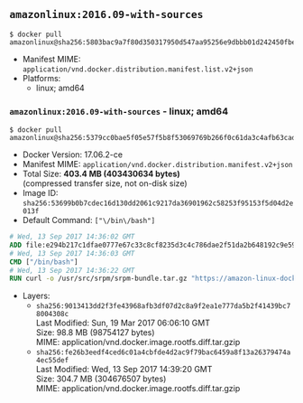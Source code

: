## `amazonlinux:2016.09-with-sources`

```console
$ docker pull amazonlinux@sha256:5803bac9a7f80d350317950d547aa95256e9dbbb01d242450fbed93f7065f2a8
```

-	Manifest MIME: `application/vnd.docker.distribution.manifest.list.v2+json`
-	Platforms:
	-	linux; amd64

### `amazonlinux:2016.09-with-sources` - linux; amd64

```console
$ docker pull amazonlinux@sha256:5379cc0bae5f05e57f5b8f53069769b266f0c61da3c4afb63cad3c06e5ad1acc
```

-	Docker Version: 17.06.2-ce
-	Manifest MIME: `application/vnd.docker.distribution.manifest.v2+json`
-	Total Size: **403.4 MB (403430634 bytes)**  
	(compressed transfer size, not on-disk size)
-	Image ID: `sha256:53699b0b7cdec16d130dd2061c9217da36901962c58253f95153f5d04d2e013f`
-	Default Command: `["\/bin\/bash"]`

```dockerfile
# Wed, 13 Sep 2017 14:36:02 GMT
ADD file:e294b217c1dfae0777e67c33c8cf8235d3c4c786dae2f51da2b648192c9e59d4 in / 
# Wed, 13 Sep 2017 14:36:03 GMT
CMD ["/bin/bash"]
# Wed, 13 Sep 2017 14:36:22 GMT
RUN curl -o /usr/src/srpm/srpm-bundle.tar.gz "https://amazon-linux-docker-sources.s3-accelerate.amazonaws.com/srpm-bundle.tar.gz?versionId=IGTZ.Uzl4n4Vmg1z88gcQ0zKpHdgEUIW"  && echo "83e8a2a80e6607e89dc2a7848ccd1e5487970267bd95eb96512c706307092328 /usr/src/srpm/srpm-bundle.tar.gz" | sha256sum -c -
```

-	Layers:
	-	`sha256:9013413dd2f3fe43968afb3df07d2c8a9f2ea1e777da5b2f41439bc78004308c`  
		Last Modified: Sun, 19 Mar 2017 06:06:10 GMT  
		Size: 98.8 MB (98754127 bytes)  
		MIME: application/vnd.docker.image.rootfs.diff.tar.gzip
	-	`sha256:fe26b3eedf4ced6c01a4cbfde4d2ac9f79bac6459a8f13a26379474a4ec55def`  
		Last Modified: Wed, 13 Sep 2017 14:39:20 GMT  
		Size: 304.7 MB (304676507 bytes)  
		MIME: application/vnd.docker.image.rootfs.diff.tar.gzip
